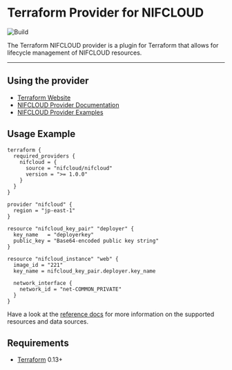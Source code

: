 # Terraform Provider for NIFCLOUD

![Build](https://github.com/nifcloud/terraform-provider-nifcloud/workflows/Build/badge.svg?branch=master)

The Terraform NIFCLOUD provider is a plugin for Terraform that allows for lifecycle management of NIFCLOUD resources.

---

## Using the provider

- [Terraform Website](https://terraform.io)
- [NIFCLOUD Provider Documentation](docs/index.md)
- [NIFCLOUD Provider Examples](examples/)

## Usage Example

```hcl
terraform {
  required_providers {
    nifcloud = {
      source = "nifcloud/nifcloud"
      version = ">= 1.0.0"
    }
  }
}

provider "nifcloud" {
  region = "jp-east-1"
}

resource "nifcloud_key_pair" "deployer" {
  key_name   = "deployerkey"
  public_key = "Base64-encoded public key string"
}

resource "nifcloud_instance" "web" {
  image_id = "221"
  key_name = nifcloud_key_pair.deployer.key_name

  network_interface {
    network_id = "net-COMMON_PRIVATE"
  }
}
```

Have a look at the [reference docs](docs/index.md) for more information on the supported resources and data sources.

## Requirements

- [Terraform](https://www.terraform.io/downloads.html) 0.13+